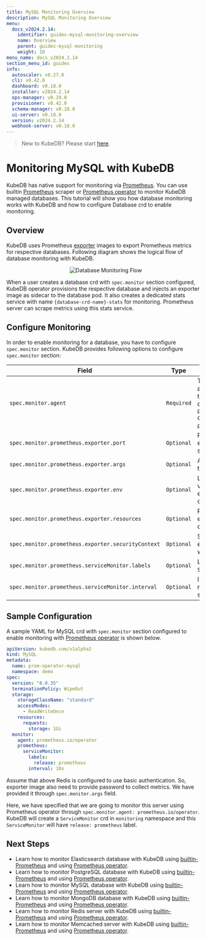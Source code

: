 ```yaml
---
title: MySQL Monitoring Overview
description: MySQL Monitoring Overview
menu:
  docs_v2024.2.14:
    identifier: guides-mysql-monitoring-overview
    name: Overview
    parent: guides-mysql-monitoring
    weight: 10
menu_name: docs_v2024.2.14
section_menu_id: guides
info:
  autoscaler: v0.27.0
  cli: v0.42.0
  dashboard: v0.18.0
  installer: v2024.2.14
  ops-manager: v0.29.0
  provisioner: v0.42.0
  schema-manager: v0.18.0
  ui-server: v0.18.0
  version: v2024.2.14
  webhook-server: v0.18.0
---
```


> New to KubeDB? Please start [here](/docs/v2024.2.14/README).

# Monitoring MySQL with KubeDB

KubeDB has native support for monitoring via [Prometheus](https://prometheus.io/). You can use builtin [Prometheus](https://github.com/prometheus/prometheus) scraper or [Prometheus operator](https://github.com/prometheus-operator/prometheus-operator) to monitor KubeDB managed databases. This tutorial will show you how database monitoring works with KubeDB and how to configure Database crd to enable monitoring.

## Overview

KubeDB uses Prometheus [exporter](https://prometheus.io/docs/instrumenting/exporters/#databases) images to export Prometheus metrics for respective databases. Following diagram shows the logical flow of database monitoring with KubeDB.

<p align="center">
  <img alt="Database Monitoring Flow"  src="/docs/v2024.2.14/guides/mysql/monitoring/overview/images/database-monitoring-overview.svg">
</p>

When a user creates a database crd with `spec.monitor` section configured, KubeDB operator provisions the respective database and injects an exporter image as sidecar to the database pod. It also creates a dedicated stats service with name `{database-crd-name}-stats` for monitoring. Prometheus server can scrape metrics using this stats service.

## Configure Monitoring

In order to enable monitoring for a database, you have to configure `spec.monitor` section. KubeDB provides following options to configure `spec.monitor` section:

|                Field                               |    Type    |                                                                                     Uses                                                       |
| -------------------------------------------------- | ---------- | ---------------------------------------------------------------------------------------------------------------------------------------------- |
| `spec.monitor.agent`                               | `Required` | Type of the monitoring agent that will be used to monitor this database. It can be `prometheus.io/builtin` or `prometheus.io/operator`. |
| `spec.monitor.prometheus.exporter.port`            | `Optional` | Port number where the exporter side car will serve metrics.                                                                                    |
| `spec.monitor.prometheus.exporter.args`            | `Optional` | Arguments to pass to the exporter sidecar.                                                                                                     |
| `spec.monitor.prometheus.exporter.env`             | `Optional` | List of environment variables to set in the exporter sidecar container.                                                                        |
| `spec.monitor.prometheus.exporter.resources`       | `Optional` | Resources required by exporter sidecar container.                                                                                              |
| `spec.monitor.prometheus.exporter.securityContext` | `Optional` | Security options the exporter should run with.                                                                                                 |
| `spec.monitor.prometheus.serviceMonitor.labels`    | `Optional` | Labels for `ServiceMonitor` crd.                                                                                                               |
| `spec.monitor.prometheus.serviceMonitor.interval`  | `Optional` | Interval at which metrics should be scraped.                                                                                                   |

## Sample Configuration

A sample YAML for MySQL crd with `spec.monitor` section configured to enable monitoring with [Prometheus operator](https://github.com/prometheus-operator/prometheus-operator) is shown below.

```yaml
apiVersion: kubedb.com/v1alpha2
kind: MySQL
metadata:
  name: prom-operator-mysql
  namespace: demo
spec:
  version: "8.0.35"
  terminationPolicy: WipeOut
  storage:
    storageClassName: "standard"
    accessModes:
      - ReadWriteOnce
    resources:
      requests:
        storage: 1Gi
  monitor:
    agent: prometheus.io/operator
    prometheus:
      serviceMonitor:
        labels:
          release: prometheus
        interval: 10s

```

Assume that above Redis is configured to use basic authentication. So, exporter image also need to provide password to collect metrics. We have provided it through `spec.monitor.args` field.

Here, we have specified that we are going to monitor this server using Prometheus operator through `spec.monitor.agent: prometheus.io/operator`. KubeDB will create a `ServiceMonitor` crd in `monitoring` namespace and this `ServiceMonitor` will have `release: prometheus` label.

## Next Steps

- Learn how to monitor Elasticsearch database with KubeDB using [builtin-Prometheus](/docs/v2024.2.14/guides/elasticsearch/monitoring/using-builtin-prometheus) and using [Prometheus operator](/docs/v2024.2.14/guides/elasticsearch/monitoring/using-prometheus-operator).
- Learn how to monitor PostgreSQL database with KubeDB using [builtin-Prometheus](/docs/v2024.2.14/guides/postgres/monitoring/using-builtin-prometheus) and using [Prometheus operator](/docs/v2024.2.14/guides/postgres/monitoring/using-prometheus-operator).
- Learn how to monitor MySQL database with KubeDB using [builtin-Prometheus](/docs/v2024.2.14/guides/mysql/monitoring/builtin-prometheus/) and using [Prometheus operator](/docs/v2024.2.14/guides/mysql/monitoring/prometheus-operator/).
- Learn how to monitor MongoDB database with KubeDB using [builtin-Prometheus](/docs/v2024.2.14/guides/mongodb/monitoring/using-builtin-prometheus) and using [Prometheus operator](/docs/v2024.2.14/guides/mongodb/monitoring/using-prometheus-operator).
- Learn how to monitor Redis server with KubeDB using [builtin-Prometheus](/docs/v2024.2.14/guides/redis/monitoring/using-builtin-prometheus) and using [Prometheus operator](/docs/v2024.2.14/guides/redis/monitoring/using-prometheus-operator).
- Learn how to monitor Memcached server with KubeDB using [builtin-Prometheus](/docs/v2024.2.14/guides/memcached/monitoring/using-builtin-prometheus) and using [Prometheus operator](/docs/v2024.2.14/guides/memcached/monitoring/using-prometheus-operator).

